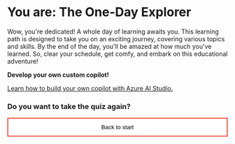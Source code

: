 <style>
.button  {
  border: none;
  color: black;
  padding: 12px 28px;
  background-color: white;
  border: 2px solid #008CBA;
  transition-duration: 0.4s;
  display: block;
  margin-left: auto;
  margin-right: auto;
}
.button:hover  {
  background-color: #008CBA;
  color: white; 
  border: 2px solid #008CBA;
}
.resetbutton  {
  border: none;
  color: black;
  width: 100%;
  padding: 12px 28px;
  background-color: white;
  border: 2px solid #f44336;
  transition-duration: 0.4s;
}
.resetbutton:hover  {
  background-color: #f44336;
  color: white; 
  border: 2px solid #f44336;
}
</style>

# You are: The One-Day Explorer

Wow, you're dedicated! A whole day of learning awaits you. This learning path is designed to take you on an exciting journey, covering various topics and skills. By the end of the day, you'll be amazed at how much you've learned. So, clear your schedule, get comfy, and embark on this educational adventure!

**Develop your own custom copilot!**

[Learn how to build your own copilot with Azure AI Studio.](learn.microsoft.com/training/paths/create-custom-copilots-ai-studio/)

### Do you want to take the quiz again?

<button class="resetbutton" onclick="window.location.href='https://madiepev.github.io/demo-learn-quiz/';">Back to start</button>
